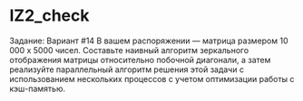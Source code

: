# IZ2_check

Задание:
Вариант #14
В вашем распоряжении — матрица размером 10 000 x 5000 чисел. 
Составьте наивный алгоритм зеркального отображения матрицы относительно 
побочной диагонали, а затем реализуйте параллельный алгоритм решения 
этой задачи с использованием нескольких процессов с учетом 
оптимизации работы с кэш-памятью.
